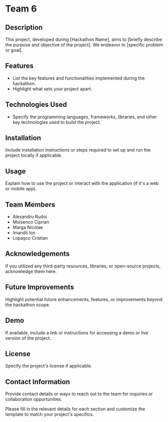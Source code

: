 # Team 6

## Description
This project, developed during [Hackathon Name], aims to [briefly describe the purpose and objective of the project]. We endeavor to [specific problem or goal].

## Features
- List the key features and functionalities implemented during the hackathon.
- Highlight what sets your project apart.

## Technologies Used
- Specify the programming languages, frameworks, libraries, and other key technologies used to build the project.

## Installation
Include installation instructions or steps required to set up and run the project locally if applicable.

## Usage
Explain how to use the project or interact with the application (if it's a web or mobile app).

## Team Members
- Alexandru Rudoi
- Moisenco Ciprian
- Marga Nicolae
- Imandii Ion
- Lopașco Cristian

## Acknowledgements
If you utilized any third-party resources, libraries, or open-source projects, acknowledge them here.

## Future Improvements
Highlight potential future enhancements, features, or improvements beyond the hackathon scope.

## Demo
If available, include a link or instructions for accessing a demo or live version of the project.

## License
Specify the project's license if applicable.

## Contact Information
Provide contact details or ways to reach out to the team for inquiries or collaboration opportunities.

Please fill in the relevant details for each section and customize the template to match your project's specifics.
